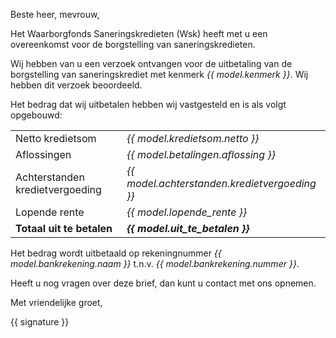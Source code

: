 Beste heer, mevrouw,

Het Waarborgfonds Saneringskredieten (Wsk) heeft met u een overeenkomst voor de borgstelling van saneringskredieten.

Wij hebben van u een verzoek ontvangen voor de uitbetaling van de borgstelling van saneringskrediet met kenmerk *{{ model.kenmerk }}*. Wij hebben dit verzoek beoordeeld.

Het bedrag dat wij uitbetalen hebben wij vastgesteld en is als volgt opgebouwd:

|                                           |                               |
| ----------------------------------------- | ----------------------------- |
| Netto kredietsom                          | *{{ model.kredietsom.netto }}*                  |
| Aflossingen                               | *{{ model.betalingen.aflossing }}*              |
| Achterstanden kredietvergoeding           | *{{ model.achterstanden.kredietvergoeding }}*   |
| Lopende rente                             | *{{ model.lopende_rente }}*                     |
| __Totaal uit te betalen__                 | __*{{ model.uit_te_betalen }}*__                |

Het bedrag wordt uitbetaald op rekeningnummer *{{ model.bankrekening.naam }}* t.n.v. *{{ model.bankrekening.nummer }}*.

Heeft u nog vragen over deze brief, dan kunt u contact met ons opnemen.

Met vriendelijke groet,

{{ signature }}